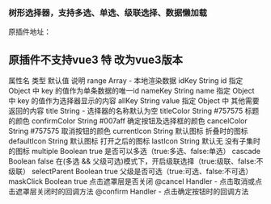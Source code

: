 ### 树形选择器，支持多选、单选、级联选择、数据懒加载


原插件地址：[](https://ext.dcloud.net.cn/plugin?id=9966)
## 原插件不支持vue3  特 改为vue3版本

属性名	类型	默认值	说明
range	Array	-	本地渲染数据
idKey	String	id	指定 Object 中 key 的值作为单条数据的唯一id
nameKey	String	name	指定 Object 中 key 的值作为选择器显示的内容
allKey	String	value	指定 Object 中 其他需要返回的内容
title	String	-	选择器的名称默认为空
titleColor	String	#757575	标题的颜色
confirmColor	String	#007aff	确定按钮及选择框的颜色
cancelColor	String	#757575	取消按钮的颜色
currentIcon	String	默认图标	折叠时的图标
defaultIcon	String	默认图标	打开之后的图标
lastIcon	String	默认无	没有子集时的图标
multiple	Boolean	true	是否可以多选（true:多选、false:单选）
cascade	Boolean	false	在(多选 && 父级可选)模式下，开启级联选择（true:级联、false:不级联）
selectParent	Boolean	true	父级是否可选（true:可选、false:不可选）
maskClick	Boolean	true	点击遮罩层是否关闭
@cancel	Handler	-	点击取消或点击遮罩层关闭时的回调方法
@confirm	Handler	-	点击确定按钮时的回调方法